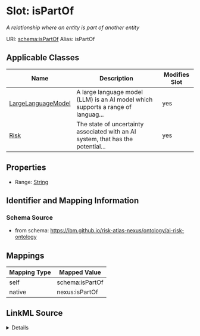 

# Slot: isPartOf


_A relationship where an entity is part of another entity_





URI: [schema:isPartOf](http://schema.org/isPartOf)
Alias: isPartOf

<!-- no inheritance hierarchy -->





## Applicable Classes

| Name | Description | Modifies Slot |
| --- | --- | --- |
| [LargeLanguageModel](LargeLanguageModel.md) | A large language model (LLM) is an AI model which supports a range of languag... |  yes  |
| [Risk](Risk.md) | The state of uncertainty associated with an AI system, that has the potential... |  yes  |







## Properties

* Range: [String](String.md)





## Identifier and Mapping Information







### Schema Source


* from schema: https://ibm.github.io/risk-atlas-nexus/ontology/ai-risk-ontology




## Mappings

| Mapping Type | Mapped Value |
| ---  | ---  |
| self | schema:isPartOf |
| native | nexus:isPartOf |




## LinkML Source

<details>
```yaml
name: isPartOf
description: A relationship where an entity is part of another entity
from_schema: https://ibm.github.io/risk-atlas-nexus/ontology/ai-risk-ontology
rank: 1000
slot_uri: schema:isPartOf
alias: isPartOf
domain_of:
- Risk
- LargeLanguageModel
range: string

```
</details>
